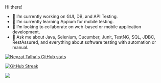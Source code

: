 Hi there! 

- 🔭 I’m currently working on GUI, DB, and API Testing.
- 🌱 I’m currently learning Appium for mobile testing.
- 👯 I’m looking to collaborate on web-based or mobile application development.
- 💬 Ask me about Java, Selenium, Cucumber, Junit, TestNG, SQL, JDBC, RestAssured, and everything about software testing with automation or manual. 

[![Nevzat Talha's GitHub stats](https://github-readme-stats.vercel.app/api?username=nevzattalhaozcan&count_private=true)](https://github.com/nevzattalhaozcan/github-readme-stats)

[![GitHub Streak](https://github-readme-streak-stats.herokuapp.com?user=nevzattalhaozcan&theme=hacker&border_radius=2.5&date_format=M%20j%5B%2C%20Y%5D)](https://git.io/streak-stats)

![](https://komarev.com/ghpvc/?username=nevzattalhaozcan)


